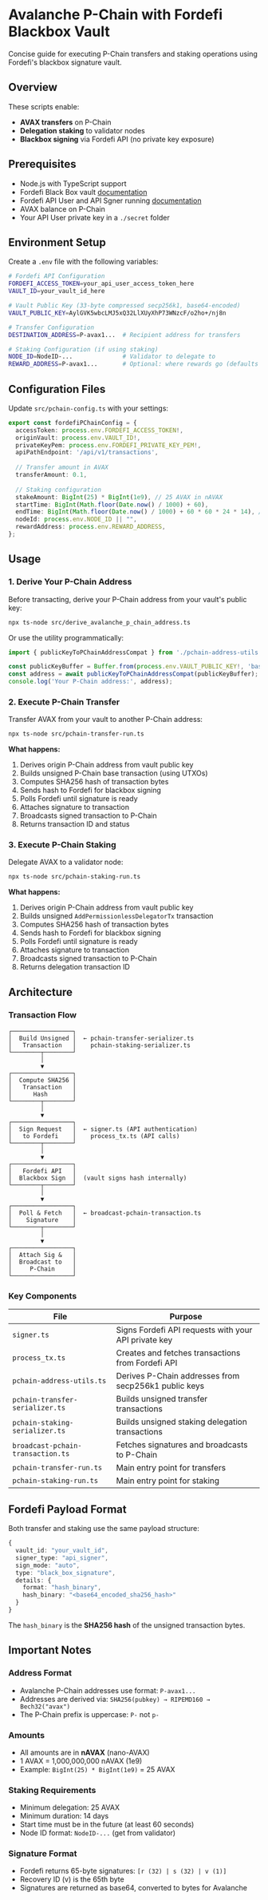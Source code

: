 # Avalanche P-Chain with Fordefi Blackbox Vault

Concise guide for executing P-Chain transfers and staking operations using Fordefi's blackbox signature vault.

## Overview

These scripts enable:
- **AVAX transfers** on P-Chain
- **Delegation staking** to validator nodes
- **Blackbox signing** via Fordefi API (no private key exposure)

## Prerequisites

- Node.js with TypeScript support
- Fordefi Black Box vault [documentation](https://docs.fordefi.com/api/latest/openapi/vaults/create_vault_api_v1_vaults_post)
- Fordefi API User and API Sgner running [documentation](https://docs.fordefi.com/developers/getting-started/set-up-an-api-signer/api-signer-docker)
- AVAX balance on P-Chain
- Your API User private key in a `./secret` folder

## Environment Setup

Create a `.env` file with the following variables:

```bash
# Fordefi API Configuration
FORDEFI_ACCESS_TOKEN=your_api_user_access_token_here
VAULT_ID=your_vault_id_here

# Vault Public Key (33-byte compressed secp256k1, base64-encoded)
VAULT_PUBLIC_KEY=AylGVK5wbcLMJ5xQ32LlXUyXhP73WNzcF/o2ho+/nj8n

# Transfer Configuration
DESTINATION_ADDRESS=P-avax1...  # Recipient address for transfers

# Staking Configuration (if using staking)
NODE_ID=NodeID-...              # Validator to delegate to
REWARD_ADDRESS=P-avax1...       # Optional: where rewards go (defaults to origin)
```

## Configuration Files

Update `src/pchain-config.ts` with your settings:

```typescript
export const fordefiPChainConfig = {
  accessToken: process.env.FORDEFI_ACCESS_TOKEN!,
  originVault: process.env.VAULT_ID!,
  privateKeyPem: process.env.FORDEFI_PRIVATE_KEY_PEM!,
  apiPathEndpoint: '/api/v1/transactions',
  
  // Transfer amount in AVAX
  transferAmount: 0.1,
  
  // Staking configuration
  stakeAmount: BigInt(25) * BigInt(1e9), // 25 AVAX in nAVAX
  startTime: BigInt(Math.floor(Date.now() / 1000) + 60),
  endTime: BigInt(Math.floor(Date.now() / 1000) + 60 * 60 * 24 * 14), // 14 days
  nodeId: process.env.NODE_ID || "",
  rewardAddress: process.env.REWARD_ADDRESS,
};
```

## Usage

### 1. Derive Your P-Chain Address

Before transacting, derive your P-Chain address from your vault's public key:

```bash
npx ts-node src/derive_avalanche_p_chain_address.ts
```

Or use the utility programmatically:

```typescript
import { publicKeyToPChainAddressCompat } from './pchain-address-utils';

const publicKeyBuffer = Buffer.from(process.env.VAULT_PUBLIC_KEY!, 'base64');
const address = await publicKeyToPChainAddressCompat(publicKeyBuffer);
console.log('Your P-Chain address:', address);
```

### 2. Execute P-Chain Transfer

Transfer AVAX from your vault to another P-Chain address:

```bash
npx ts-node src/pchain-transfer-run.ts
```

**What happens:**
1. Derives origin P-Chain address from vault public key
2. Builds unsigned P-Chain base transaction (using UTXOs)
3. Computes SHA256 hash of transaction bytes
4. Sends hash to Fordefi for blackbox signing
5. Polls Fordefi until signature is ready
6. Attaches signature to transaction
7. Broadcasts signed transaction to P-Chain
8. Returns transaction ID and status

### 3. Execute P-Chain Staking

Delegate AVAX to a validator node:

```bash
npx ts-node src/pchain-staking-run.ts
```

**What happens:**
1. Derives origin P-Chain address from vault public key
2. Builds unsigned `AddPermissionlessDelegatorTx` transaction
3. Computes SHA256 hash of transaction bytes
4. Sends hash to Fordefi for blackbox signing
5. Polls Fordefi until signature is ready
6. Attaches signature to transaction
7. Broadcasts signed transaction to P-Chain
8. Returns delegation transaction ID

## Architecture

### Transaction Flow

```
┌─────────────────┐
│  Build Unsigned │  ← pchain-transfer-serializer.ts
│   Transaction   │    pchain-staking-serializer.ts
└────────┬────────┘
         │
         ▼
┌─────────────────┐
│  Compute SHA256 │
│   Transaction   │
│      Hash       │
└────────┬────────┘
         │
         ▼
┌─────────────────┐
│  Sign Request   │  ← signer.ts (API authentication)
│   to Fordefi    │    process_tx.ts (API calls)
└────────┬────────┘
         │
         ▼
┌─────────────────┐
│   Fordefi API   │
│  Blackbox Sign  │  (vault signs hash internally)
└────────┬────────┘
         │
         ▼
┌─────────────────┐
│  Poll & Fetch   │  ← broadcast-pchain-transaction.ts
│    Signature    │
└────────┬────────┘
         │
         ▼
┌─────────────────┐
│  Attach Sig &   │
│  Broadcast to   │
│     P-Chain     │
└─────────────────┘
```

### Key Components

| File | Purpose |
|------|---------|
| `signer.ts` | Signs Fordefi API requests with your API private key |
| `process_tx.ts` | Creates and fetches transactions from Fordefi API |
| `pchain-address-utils.ts` | Derives P-Chain addresses from secp256k1 public keys |
| `pchain-transfer-serializer.ts` | Builds unsigned transfer transactions |
| `pchain-staking-serializer.ts` | Builds unsigned staking delegation transactions |
| `broadcast-pchain-transaction.ts` | Fetches signatures and broadcasts to P-Chain |
| `pchain-transfer-run.ts` | Main entry point for transfers |
| `pchain-staking-run.ts` | Main entry point for staking |

## Fordefi Payload Format

Both transfer and staking use the same payload structure:

```typescript
{
  vault_id: "your_vault_id",
  signer_type: "api_signer",
  sign_mode: "auto",
  type: "black_box_signature",
  details: {
    format: "hash_binary",
    hash_binary: "<base64_encoded_sha256_hash>"
  }
}
```

The `hash_binary` is the **SHA256 hash** of the unsigned transaction bytes.

## Important Notes

### Address Format
- Avalanche P-Chain addresses use format: `P-avax1...`
- Addresses are derived via: `SHA256(pubkey) → RIPEMD160 → Bech32("avax")`
- The P-Chain prefix is uppercase: `P-` not `p-`

### Amounts
- All amounts are in **nAVAX** (nano-AVAX)
- 1 AVAX = 1,000,000,000 nAVAX (1e9)
- Example: `BigInt(25) * BigInt(1e9)` = 25 AVAX

### Staking Requirements
- Minimum delegation: 25 AVAX
- Minimum duration: 14 days
- Start time must be in the future (at least 60 seconds)
- Node ID format: `NodeID-...` (get from validator)

### Signature Format
- Fordefi returns 65-byte signatures: `[r (32) | s (32) | v (1)]`
- Recovery ID (v) is the 65th byte
- Signatures are returned as base64, converted to bytes for Avalanche

